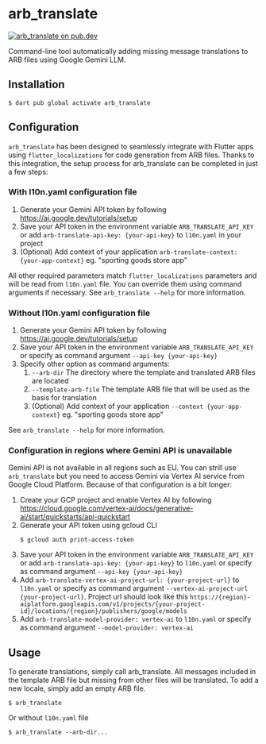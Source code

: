 # arb_translate

[![arb_translate on pub.dev][pub_badge]][pub_link]

Command-line tool automatically adding missing message translations to ARB files
using Google Gemini LLM.

## Installation

```console
$ dart pub global activate arb_translate
```

## Configuration

`arb_translate` has been designed to seamlessly integrate with Flutter apps
using `flutter_localizations` for code generation from ARB files. Thanks to this
integration, the setup process for arb_translate can be completed in just a few
steps:

### With l10n.yaml configuration file

1. Generate your Gemini API token by following
   https://ai.google.dev/tutorials/setup
2. Save your API token in the environment variable `ARB_TRANSLATE_API_KEY` or
   add `arb-translate-api-key: {your-api-key}` to `l10n.yaml` in your project
3. (Optional) Add context of your application
   `arb-translate-context: {your-app-context}` eg. "sporting goods store app"

All other required parameters match `flutter_localizations` parameters and will
be read from `l10n.yaml` file. You can override them using command arguments if
necessary. See `arb_translate --help` for more information.

### Without l10n.yaml configuration file

1. Generate your Gemini API token by following
   https://ai.google.dev/tutorials/setup
2. Save your API token in the environment variable `ARB_TRANSLATE_API_KEY` or
   specify as command argument `--api-key {your-api-key}`
3. Specify other option as command arguments:
   1. `--arb-dir` The directory where the template and translated ARB files are
      located
   2. `--template-arb-file` The template ARB file that will be used as the basis
      for translation
   3. (Optional) Add context of your application `--context {your-app-context}`
      eg. "sporting goods store app"

See `arb_translate --help` for more information.

### Configuration in regions where Gemini API is unavailable

Gemini API is not available in all regions such as EU. You can strill use
`arb_translate` but you need to access Gemini via Vertex AI service from Google
Cloud Platform. Because of that configuration is a bit longer:

1. Create your GCP project and enable Vertex AI by following
   https://cloud.google.com/vertex-ai/docs/generative-ai/start/quickstarts/api-quickstart
2. Generate your API token using gcloud CLI
   ```console
   $ gcloud auth print-access-token
   ```
3. Save your API token in the environment variable `ARB_TRANSLATE_API_KEY` or
   add `arb-translate-api-key: {your-api-key}` to `l10n.yaml` or specify as
   command argument `--api-key {your-api-key}`
4. Add `arb-translate-vertex-ai-project-url: {your-project-url}` to `l10n.yaml`
   or specify as command argument `--vertex-ai-project-url {your-project-url}`.
   Project url should look like this `https://{region}-aiplatform.googleapis.com/v1/projects/{your-project-id}/locations/{region}/publishers/google/models`
5. Add `arb-translate-model-provider: vertex-ai` to `l10n.yaml` or specify as
   command argument `--model-provider: vertex-ai`

## Usage
To generate translations, simply call arb_translate. All messages included in
the template ARB file but missing from other files will be translated. To add a
new locale, simply add an empty ARB file.

```console
$ arb_translate
```

Or without `l10n.yaml` file

```console
$ arb_translate --arb-dir...
```

[pub_badge]: https://img.shields.io/pub/v/arb_translate.svg
[pub_link]: https://pub.dartlang.org/packages/arb_translate
